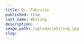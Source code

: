 ```yaml
---
title: Dr. Fabricio
published: true
last_name: Whiting
description:
image_path: /uploads/whiting.jpg
slug:
---
```

